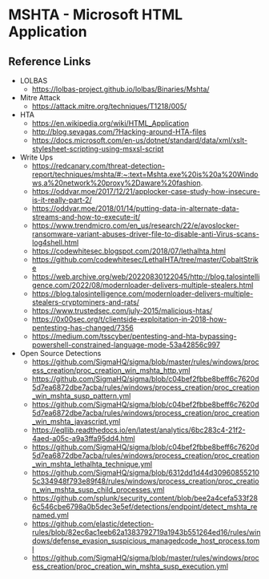 # MSHTA - Microsoft HTML Application

## Reference Links
- LOLBAS
  - https://lolbas-project.github.io/lolbas/Binaries/Mshta/
- Mitre Attack
  - https://attack.mitre.org/techniques/T1218/005/
- HTA 
  - https://en.wikipedia.org/wiki/HTML_Application
  - http://blog.sevagas.com/?Hacking-around-HTA-files
  - https://docs.microsoft.com/en-us/dotnet/standard/data/xml/xslt-stylesheet-scripting-using-msxsl-script
- Write Ups
  - https://redcanary.com/threat-detection-report/techniques/mshta/#:~:text=Mshta.exe%20is%20a%20Windows,a%20network%20proxy%2Daware%20fashion.
  - https://oddvar.moe/2017/12/21/applocker-case-study-how-insecure-is-it-really-part-2/
  - https://oddvar.moe/2018/01/14/putting-data-in-alternate-data-streams-and-how-to-execute-it/
  - https://www.trendmicro.com/en_us/research/22/e/avoslocker-ransomware-variant-abuses-driver-file-to-disable-anti-Virus-scans-log4shell.html
  - https://codewhitesec.blogspot.com/2018/07/lethalhta.html
  - https://github.com/codewhitesec/LethalHTA/tree/master/CobaltStrike
  - https://web.archive.org/web/20220830122045/http://blog.talosintelligence.com/2022/08/modernloader-delivers-multiple-stealers.html
  - https://blog.talosintelligence.com/modernloader-delivers-multiple-stealers-cryptominers-and-rats/
  - https://www.trustedsec.com/july-2015/malicious-htas/
  - https://0x00sec.org/t/clientside-exploitation-in-2018-how-pentesting-has-changed/7356
  - https://medium.com/tsscyber/pentesting-and-hta-bypassing-powershell-constrained-language-mode-53a42856c997
- Open Source Detections
  - https://github.com/SigmaHQ/sigma/blob/master/rules/windows/process_creation/proc_creation_win_mshta_http.yml
  - https://github.com/SigmaHQ/sigma/blob/c04bef2fbbe8beff6c7620d5d7ea6872dbe7acba/rules/windows/process_creation/proc_creation_win_mshta_susp_pattern.yml
  - https://github.com/SigmaHQ/sigma/blob/c04bef2fbbe8beff6c7620d5d7ea6872dbe7acba/rules/windows/process_creation/proc_creation_win_mshta_javascript.yml
  - https://eqllib.readthedocs.io/en/latest/analytics/6bc283c4-21f2-4aed-a05c-a9a3ffa95dd4.html
  - https://github.com/SigmaHQ/sigma/blob/c04bef2fbbe8beff6c7620d5d7ea6872dbe7acba/rules/windows/process_creation/proc_creation_win_mshta_lethalhta_technique.yml
  - https://github.com/SigmaHQ/sigma/blob/6312dd1d44d309608552105c334948f793e89f48/rules/windows/process_creation/proc_creation_win_mshta_susp_child_processes.yml
  - https://github.com/splunk/security_content/blob/bee2a4cefa533f286c546cbe6798a0b5dec3e5ef/detections/endpoint/detect_mshta_renamed.yml
  - https://github.com/elastic/detection-rules/blob/82ec6ac1eeb62a1383792719a1943b551264ed16/rules/windows/defense_evasion_suspicious_managedcode_host_process.toml
  - https://github.com/SigmaHQ/sigma/blob/master/rules/windows/process_creation/proc_creation_win_mshta_susp_execution.yml